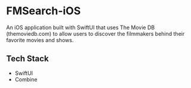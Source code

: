 # FMSearch-iOS
An iOS application built with SwiftUI that uses The Movie DB (themoviedb.com) to allow users to discover the filmmakers behind their favorite movies and shows.

## Tech Stack
- SwiftUI
- Combine
